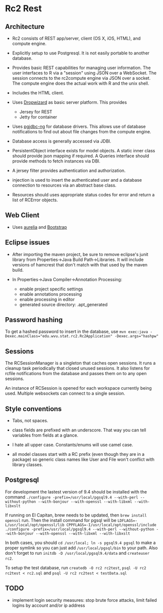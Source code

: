 # Rc2 Rest

## Architecture

* Rc2 consists of REST app/server, client (OS X, iOS, HTML), and compute engine.  

* Explicitly setup to use Postgresql. It is not easily portable to another database.

* Provides basic REST capabilities for managing user information. The user interfaces to R via a "session" using JSON over a WebSocket. The session connects to the rc2compute engine via JSON over a socket. The compute engine does the actual work with R and the unix shell.

* Includes the HTML client.

* Uses [Dropwizard](https://dropwizard.github.io/dropwizard/, "Dropwizard") as basic server platform. This provides

	* Jersey for REST
	* Jetty for container
	
* Uses [pgjdbc-ng](https://github.com/impossibl/pgjdbc-ng) for database drivers. This allows use of database notifications to find out about file changes from the compute engine.

* Database access is generally accessed via JDBI.

* PersistentObject interface exists for model objects. A static inner class should provide json mapping if required. A Queries interface should provide methods to fetch instances via DBI.

* A jersey filter provides authentication and authorization.

* injection is used to insert the authenticated user and a database connection to resources via an abstract base class.

* Resources should uses appropriate status codes for error and return a list of RCError objects. 

## Web Client

* Uses [aurelia](http://aurelia.io/) and [Bootstrap](http://getbootstrap.com/)

## Eclipse issues

* After importing the maven project, be sure to remove eclipse's junit library from Properties->Java Build Path->Libraries. It will include versions of hamcrest that don't match with that used by the maven build.

* In Properties->Java Compiler->Annotation Processing:

	* enable project specific settings
	* enable annotations processing
	* enable processing in editor
	* generated source directory: .apt_generated
	
## Password hashing

To get a hashed password to insert in the database, use `mvn exec:java -Dexec.mainClass="edu.wvu.stat.rc2.Rc2Application" -Dexec.args="hashpw"`

## Sessions

The RCSessionManager is a singleton that caches open sessions. It runs a cleanup task periodically that closed unused sessions. It also listens for rcfile notifications from the database and passes them on to any open sessions.

An instance of RCSession is opened for each workspace currently being used. Multiple websockets can connect to a single session. 

## Style conventions

* Tabs, not spaces.

* class fields are prefixed with an underscore. That way you can tell variables from fields at a glance.

* I hate all upper case. Constants/enums will use camel case.

* all model classes start with a RC prefix (even though they are in a package) so generic class names like User and File won't conflict with library classes.

## Postgresql

For development the lastest version of 9.4 should be installed with the command `./configure -prefix=/usr/local/pgsql9.4 --with-perl --without-python --with-bonjour --with-openssl --with-libxml --with-libxslt`

If running on El Capitan, brew needs to be updated, then `brew install openssl` run. Then the install command for pgsql will be `LDFLAGS=-L/usr/local/opt/openssl/lib CPPFLAGS=-I/usr/local/opt/openssl/include ./configure -prefix=/usr/local/pgsql9.4 --with-perl --without-python --with-bonjour --with-openssl --with-libxml --with-libxslt`

In both cases, you should `cd /usr/local; ln -s pgsql9.4 pgsql` to make a proper symlink so you can just add `/usr/local/pgsql/bin` to your path. Also don't forget to run `initdb -D /usr/local/pgsql9.4/data` and `createuser rc2`. 

To setup the test database, run `createdb -O rc2 rc2test`, `psql -U rc2 rc2test < rc2.sql` and `psql -U rc2 rc2test < testData.sql`


## TODO

* implement login security measures: stop brute force attacks, limit failed logins by account and/or ip address
